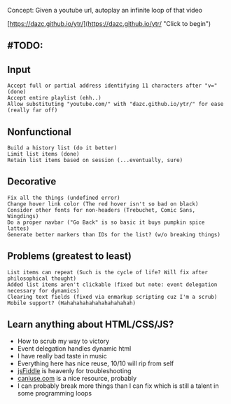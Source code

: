 Concept: Given a youtube url, autoplay an infinite loop of that video

[https://dazc.github.io/ytr/](https://dazc.github.io/ytr/ "Click to begin")

#TODO:
---
## Input
	Accept full or partial address identifying 11 characters after "v=" (done)
	Accept entire playlist (ehh..)
	Allow substituting "youtube.com/" with "dazc.github.io/ytr/" for ease (really far off)

## Nonfunctional
	Build a history list (do it better)
	Limit list items (done)
	Retain list items based on session (...eventually, sure)

## Decorative
	Fix all the things (undefined error)
	Change hover link color (The red hover isn't so bad on black)
	Consider other fonts for non-headers (Trebuchet, Comic Sans, Wingdings)
	Do a proper navbar ("Go Back" is so basic it buys pumpkin spice lattes)
	Generate better markers than IDs for the list? (w/o breaking things)

## Problems (greatest to least)
	List items can repeat (Such is the cycle of life? Will fix after philosophical thought)
	Added list items aren't clickable (fixed but note: event delegation necessary for dynamics)
	Clearing text fields (fixed via enmarkup scripting cuz I'm a scrub)
	Mobile support? (Hahahahahahahahahahahah)	
	
## Learn anything about HTML/CSS/JS?
- How to scrub my way to victory
- Event delegation handles dynamic html
- I have really bad taste in music
- Everything here has nice reuse, 10/10 will rip from self
- [jsFiddle](https://jsfiddle.net) is heavenly for troubleshooting
- [caniuse.com](caniuse.com) is a nice resource, probably
- I can probably break more things than I can fix which is still a talent in some programming loops

